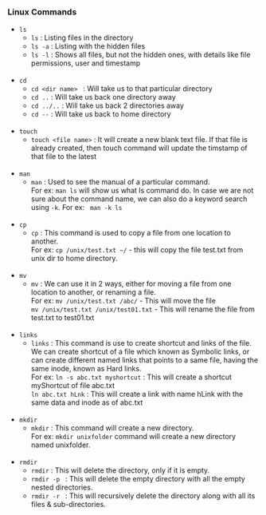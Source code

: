<h3> Linux Commands </h3>
<ul>
  <li> <code>ls</code>
    <ul> 
      <li> <code>ls</code> : Listing files in the directory </li>
      <li> <code>ls -a</code> : Listing with the hidden files </li>
      <li> <code>ls -l</code> : Shows all files, but not the hidden ones, with details like file permissions, user and timestamp  </li>
    </ul>
  </li>
<br>
  <li> <code>cd</code>
    <ul> 
      <li> <code>cd &lt;dir name&gt; </code> : Will take us to that particular directory </li>
      <li> <code>cd ..</code> : Will take us back one directory away </li>
      <li> <code>cd ../..</code> : Will take us back 2 directories away  </li>
      <li> <code>cd --</code> : Will take us back to home directory  </li>
    </ul>
  </li>
<br>
  <li> <code>touch</code>
    <ul> 
      <li> <code>touch &lt;file name&gt;</code> : It will create a new blank text file. If that file is already created, then touch command will update the timstamp of that file to the latest
      </li>
    </ul>
  </li>
<br>
  <li> <code>man</code>
    <ul> 
      <li> <code>man</code> : Used to see the manual of a particular command.<br>For ex: <code>man ls</code> will show us what ls command do. In case we are not sure about the command name, we can also do a keyword search using <code>-k</code>. For ex: <code> man -k ls </code>
      </li>
    </ul>
  </li>
<br>
<li> <code>cp</code>
  <ul>
    <li> <code>cp</code> : This command is used to copy a file from one location to another.<br>For ex: <code>cp /unix/test.txt ~/</code> - this will copy the file test.txt from unix dir to home directory.
    </li>
  </ul>
</li>
<br>
<li> <code>mv</code>
  <ul>
    <li> <code>mv</code> : We can use it in 2 ways, either for moving a file from one location to another, or renaming a file.<br>For ex: <code>mv /unix/test.txt /abc/</code> - This will move the file
		<br><code>mv /unix/test.txt /unix/test01.txt</code> - This will rename the file from test.txt to test01.txt
    </li>
  </ul>
</li>
<br>
<li> <code>links</code>
  <ul>
    <li> <code>links</code> : This command is use to create shortcut and links of the file. We can create shortcut of a file which known as Symbolic links, or can create different named links that points to a same file, having the same inode, known as Hard links.
      <br>For ex: <code>ln -s abc.txt myshortcut</code> :  This will create a shortcut myShortcut of file abc.txt
		<br><code>ln abc.txt hLnk</code> : This will create a link with name hLink with the same data and inode as of abc.txt
    </li>
  </ul>
</li>
<br>
<li> <code>mkdir</code>
  <ul>
    <li> <code>mkdir</code> : This command will create a new directory.<br>For ex: <code>mkdir unixfolder</code> command will create a new directory named unixfolder.
    </li>
  </ul>
</li>  
<br>
<li> <code>rmdir</code>
  <ul>
	  <li> <code>rmdir</code> : This will delete the directory, only if it is empty.</li>
    <li> <code>rmdir -p <dirname></code> : This will delete the empty directory with all the empty nested directories.</li>
    <li> <code>rmdir -r <dirname></code> : This will recursively delete the directory along with all its files & sub-directories.</li>
    </li>
  </ul>
</li>  
<br>
 </ul>
